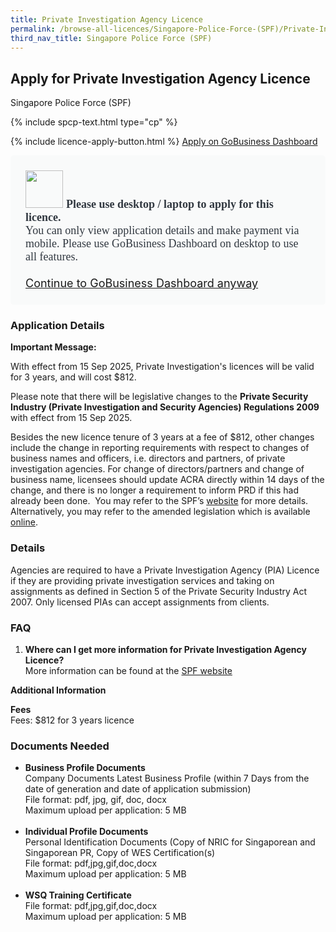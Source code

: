 ```yaml
---
title: Private Investigation Agency Licence
permalink: /browse-all-licences/Singapore-Police-Force-(SPF)/Private-Investigation-Agency-Licence
third_nav_title: Singapore Police Force (SPF)
---
```


## Apply for Private Investigation Agency Licence

Singapore Police Force (SPF)

{% include spcp-text.html type="cp" %}

{% include licence-apply-button.html %}
<a class="btn" id = "desktopNotice" href="https://dashboard.gobusiness.gov.sg/task-details/private-investigation-agency" target="_blank" rel="noopener">Apply on GoBusiness Dashboard</a>
<div id = "mobileNotice" style="background: #F9FAFA; border-radius: 5px; width: auto; height: auto; padding: 24px 24px; font-size: 18px; color: #313840;">
<img src="/images/laptop.svg" alt="" style="height: 60px; width: 60px; margin-left: 0px;">
<span style="font-weight: bold; font-family: hknova-bold; font-size: 18px; ">Please use desktop / laptop to apply for this licence.</span><br>
<span style="font-family: hknova-regular;">You can only view application details and make payment via mobile. Please use GoBusiness Dashboard on desktop to use all features.</span><br><br>
<a id="mobileNotice" href="https://dashboard.gobusiness.gov.sg/task-details/private-investigation-agency" target="_blank" rel="noopener">Continue to GoBusiness Dashboard anyway</a>
</div>

<H3>Application Details</H3>

<p><strong>Important Message:</strong></p>
<p>With effect from 15 Sep 2025, Private Investigation's licences will be valid for 3 years, and will cost $812.</p>
<p>Please note that there will be legislative changes to the <strong>Private Security Industry (Private Investigation and Security Agencies) Regulations 2009 </strong>with effect from 15 Sep 2025.</p>
<p>Besides the new licence tenure of 3 years at a fee of $812, other changes include the change in reporting requirements with respect to changes of business names and officers, i.e. directors and partners, of private investigation agencies. For change of directors/partners and change of business name, licensees should update ACRA directly within 14 days of the change, and there is no longer a requirement to inform PRD if this had already been done. &nbsp;You may refer to the SPF&rsquo;s <a href="https://www.police.gov.sg/e-Services/Police-Licences/Private-Investigation-Agency-Licence" target="_blank" rel="noopener">website</a> for more details. Alternatively, you may refer to the amended legislation which is available <a href="https://sso.agc.gov.sg/" target="_blank" rel="noopener">online</a>.&nbsp;</p>
<h3>Details</h3>
<p>Agencies are required to have a Private Investigation Agency (PIA) Licence if they are providing private investigation services and taking on assignments as defined in Section 5 of the Private Security Industry Act 2007. Only licensed PIAs can accept assignments from clients.</p>
<h3>FAQ</h3>
<ol>
<li><strong>Where can I get more information for Private Investigation Agency Licence?</strong><br>More information can be found at the <a href="https://www.police.gov.sg/e-Services/Police-Licences/Private-Investigation-Agency-Licence" target="_self">SPF website</a></li>
</ol>

<strong>Additional Information</strong>

<p><strong>Fees</strong><br>Fees: $812 for 3 years licence</p>

<H3>Documents Needed</H3>

<ul>
<li><strong>Business Profile Documents</strong><br>Company Documents Latest Business Profile (within 7 Days from the date of generation and date of application submission)&nbsp;<br>File format: pdf, jpg, gif, doc, docx<br>Maximum upload per application: 5 MB<br><br></li>
<li><strong>Individual Profile Documents</strong><br>Personal Identification Documents (Copy of NRIC for Singaporean and Singaporean PR, Copy of WES Certification(s)&nbsp;<br>File format: pdf,jpg,gif,doc,docx<br>Maximum upload per application: 5 MB<br><br></li>
<li><strong>WSQ Training Certificate<br></strong>File format: pdf,jpg,gif,doc,docx<br>Maximum upload per application: 5 MB</li>
</ul>

